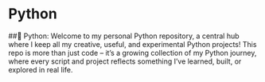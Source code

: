 # Python
##🐍 Python: Welcome to my personal Python repository, a central hub where I keep all my creative, useful, and experimental Python projects! This repo is more than just code – it’s a growing collection of my Python journey, where every script and project reflects something I’ve learned, built, or explored in real life.

